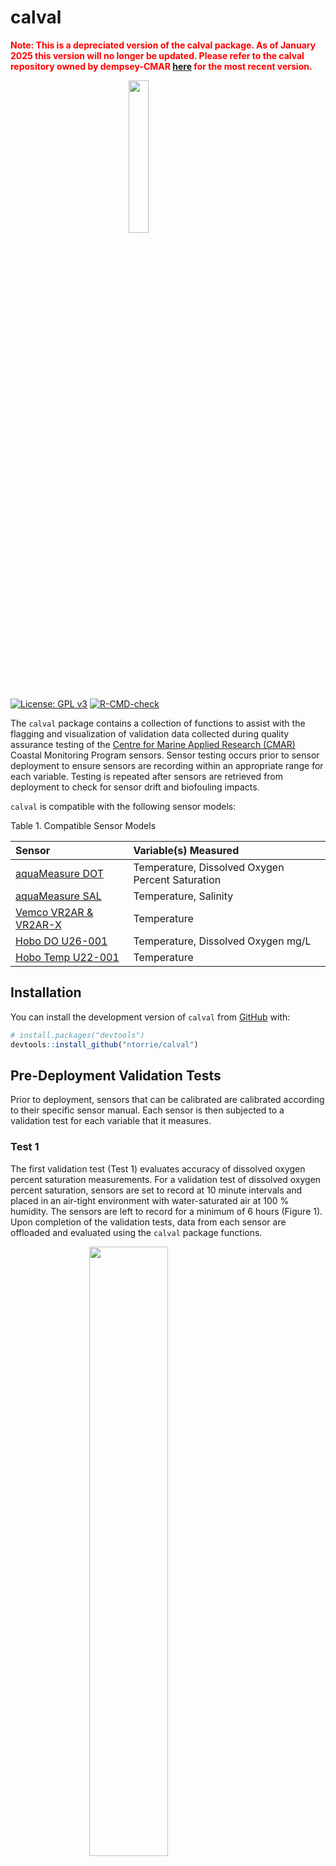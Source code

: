 
<!-- README.md is generated from README.Rmd. Please edit that file -->

# calval

<span style="color: red;">**Note: This is a depreciated version of the
calval package. As of January 2025 this version will no longer be
updated. Please refer to the calval repository owned by dempsey-CMAR
[here](https://github.com/dempsey-CMAR/calval) for the most recent
version.**</span>

<img src="man/figures/README-calval_hexsticker.png" width="25%" style="display: block; margin: auto;" />

<!-- badges: start -->

[![License: GPL
v3](https://img.shields.io/badge/License-GPLv3-blue.svg)](https://www.gnu.org/licenses/gpl-3.0)
[![R-CMD-check](https://github.com/ntorrie/calval/actions/workflows/R-CMD-check.yaml/badge.svg)](https://github.com/ntorrie/calval/actions/workflows/R-CMD-check.yaml)
<!-- badges: end -->

The `calval` package contains a collection of functions to assist with
the flagging and visualization of validation data collected during
quality assurance testing of the [Centre for Marine Applied Research
(CMAR)](https://cmar.ca/coastal-monitoring-program/) Coastal Monitoring
Program sensors. Sensor testing occurs prior to sensor deployment to
ensure sensors are recording within an appropriate range for each
variable. Testing is repeated after sensors are retrieved from
deployment to check for sensor drift and biofouling impacts.

`calval` is compatible with the following sensor models:

Table 1. Compatible Sensor Models

| Sensor                                                                                                | Variable(s) Measured                             |
|:------------------------------------------------------------------------------------------------------|:-------------------------------------------------|
| [aquaMeasure DOT](https://www.innovasea.com/wp-content/uploads/2023/12/AQI_Spec_Sheet.08.12.23.pdf)   | Temperature, Dissolved Oxygen Percent Saturation |
| [aquaMeasure SAL](https://www.innovasea.com/wp-content/uploads/2023/12/AQI_Spec_Sheet.08.12.23.pdf)   | Temperature, Salinity                            |
| [Vemco VR2AR & VR2AR-X](https://go.innovasea.com/vr2ar_manual.pdf)                                    | Temperature                                      |
| [Hobo DO U26-001](https://www.onsetcomp.com/resources/documentation/15603-e-man-u26x)                 | Temperature, Dissolved Oxygen mg/L               |
| [Hobo Temp U22-001](https://www.onsetcomp.com/resources/documentation/21537-mx2203-and-mx2204-manual) | Temperature                                      |

## Installation

You can install the development version of `calval` from
[GitHub](https://github.com/) with:

``` r
# install.packages("devtools")
devtools::install_github("ntorrie/calval")
```

## Pre-Deployment Validation Tests

Prior to deployment, sensors that can be calibrated are calibrated
according to their specific sensor manual. Each sensor is then subjected
to a validation test for each variable that it measures.

### Test 1

The first validation test (Test 1) evaluates accuracy of dissolved
oxygen percent saturation measurements. For a validation test of
dissolved oxygen percent saturation, sensors are set to record at 10
minute intervals and placed in an air-tight environment with
water-saturated air at 100 % humidity. The sensors are left to record
for a minimum of 6 hours (Figure 1). Upon completion of the validation
tests, data from each sensor are offloaded and evaluated using the
`calval` package functions.

<img src="man/figures/do_bucket_test.jpg" width="50%" height="50%" style="display: block; margin: auto;" />
Figure 1. Dissolved oxygen percent saturation test environment (Test 1)
<br> <br>

The precision for these dissolved oxygen sensors is +/-5 % (InnovaSea
2021). Since the the sensors in the test environment are in
water-saturated air, they should measure 100 +/-5 % saturation. Any
sensors which record observations outside of the acceptable 95 - 105 %
range for \> 10 % of the test duration require re-calibration and
re-validation. If a sensor fails more than 2 consecutive validation
tests it will be sent back to the manufacturer for troubleshooting.
Sensors that pass the tests are cleared for deployment.

<img src="man/figures/do_bucket_test_results.png" width="100%" height="120%" style="display: block; margin: auto;" />
Figure 2. Visualizing results of a dissolved oxygen percent saturation
test for 4 sensors. Sensor 675016 recorded outside of an acceptable
range for 99.9% of the test period, and was therefore flagged for
re-calibration and further testing.

### Test 2a or 2b

After Test 1 is completed (when applicable), the second validation test
begins. Test 2 evaluates accuracy of temperature, dissolved oxygen mg/L
(when applicable), and salinity (when applicable) measurements. If no
salinity sensors are present in the test batch, all sensors undergo Test
2a only. If salinity sensors are present in the test batch, all sensors
undergo Test 2b only.

For validation Test 2a (evaluating temperature and dissolved oxygen
measured in mg/L (when applicable)), sensors are set to record at 10 -
15 minute intervals and submerged in a well insulated tank of fresh
water for a minimum of 12 hours. For validation Test 2b (evaluating
salinity, temperature, and dissolved oxygen measured in mg/L (when
applicable)), the same test setup and duration is used as in Test 2a,
except sea water is used instead of fresh water. A minimum of 4 sensors
are required in the test batch to ensure a valid test for both Test 2a
and 2b. When possible, a mix of sensor types are included in each test
batch.

Upon completion of Test 2a or 2b, data from each sensor are offloaded
and evaluated using the `calval` package functions. For each variable,
an acceptable observation should fall within the range of median
observation +/- the sensor-specific accuracy range. The accuracy range
for each sensor type varies slightly. Any sensor that records outside of
the acceptable range for \> 10 % of the test duration will be
re-calibrated (when applicable) and re-validated. If a sensor fails more
than 2 consecutive validation tests it will be sent back to the
manufacturer for troubleshooting. Sensors that pass the tests are
cleared for deployment.

<img src="man/figures/post0019_temp_flag.png" width="100%" height="75%" style="display: block; margin: auto;" />
Figure 3. Visualizing results of a temperature test for 20 sensors.
Observations recorded within an acceptable range for each sensor are
shown in Green, while observations recorded outside of an acceptable
range are shown in Red.

<br> <br>
<img src="man/figures/post0019_temp_flag_sensors.png" width="100%" height="75%" style="display: block; margin: auto;" />

Figure 4. Visualizing results of a temperature test for 20 sensors.
Sensor 548042 recorded outside of an acceptable range for 71.3% of the
test period, and was therefore flagged for re-calibration and further
testing.

## Post-Deployment Validation Tests

After sensors are retrieved from deployment, they undergo
post-deployment validation testing following the same procedures as the
pre-deployment validation tests. Results from the post-deployment
validation tests indicate whether the sensor data recorded during the
sensor deployment may have been impacted by sensor drift or biofouling.

## Validation Test Summary Table

Table 2. Validation Test Details

| Test    | Test Environment                                                                        | Minimum Test Duration | Variable(s) Tested | Unit                           | Validation Algorithm                                            | Loggers Tested                                                                                   |
|:--------|:----------------------------------------------------------------------------------------|:----------------------|:-------------------|:-------------------------------|:----------------------------------------------------------------|:-------------------------------------------------------------------------------------------------|
| Test 1  | Air-tight environment with water saturated air at 100% humidity. Sensors not submerged. | 6 hours               | dissolved oxygen   | percent saturation             | 100% dissolved oxygen +/- sensor accuracy range                 | aquaMeasure DOT                                                                                  |
| Test 2a | Insulated tank of fresh water. Sensors fully submerged.                                 | 12 hours              | temperature        | degrees celsius                | Median temperature +/- sensor accuracy range                    | aquaMeasure DOT, Hobo DO U26-001, Hobo Temp U22-001, Vemco VR2AR, Vemco VR2AR-X                  |
| Test 2a | Insulated tank of fresh water. Sensors fully submerged.                                 | 12 hours              | dissolved oxygen   | mg/L                           | Median dissolved oxygen concentration +/- sensor accuracy range | Hobo DO U26-001                                                                                  |
| Test 2b | Insulated tank of sea water. Sensors fully submerged.                                   | 12 hours              | temperature        | degrees celsius                | Median temperature +/- sensor accuracy range                    | aquaMeasure DOT, Hobo DO U26-001, Hobo Temp U22-001, Vemco VR2AR, Vemco VR2AR-X, aquaMeasure SAL |
| Test 2b | Insulated tank of sea water. Sensors fully submerged.                                   | 12 hours              | dissolved oxygen   | mg/L                           | Median dissolved oxygen concentration +/- sensor accuracy range | Hobo DO U26-001                                                                                  |
| Test 2b | Insulated tank of sea water. Sensors fully submerged.                                   | 12 hours              | salinity           | practical salinity units (PSU) | Median salinity +/- sensor accuracy range                       | aquaMeasure SAL                                                                                  |
